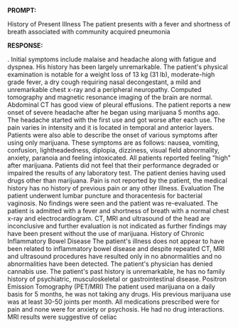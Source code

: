 **PROMPT:**

History of Present Illness The patient presents with a fever and shortness of breath associated with community acquired pneumonia

**RESPONSE:**

 . Initial symptoms include malaise and headache along with fatigue and dyspnea. His history has been largely unremarkable.  The patient's physical examination is notable for a weight loss of 13 kg (31 lb), moderate-high grade fever, a dry cough requiring nasal decongestant, a mild and unremarkable chest x-ray and a peripheral neuropathy. Computed tomography and magnetic resonance imaging of the brain are normal. Abdominal CT has good view of pleural effusions.  The patient reports a new onset of severe headache after he began using marijuana 5 months ago. The headache started with the first use and got worse after each use. The pain varies in intensity and it is located in temporal and anterior layers. Patients were also able to describe the onset of various symptoms after using only marijuana. These symptoms are as follows: nausea, vomiting, confusion, lightheadedness, diplopia, dizziness, visual field abnormality, anxiety, paranoia and feeling intoxicated.  All patients reported feeling "high" after marijuana. Patients did not feel that their performance degraded or impaired the results of any laboratory test. The patient denies having used drugs other than marijuana. Pain is not reported by the patient, the medical history has no history of previous pain or any other illness.  Evaluation The patient underwent lumbar puncture and thoracentesis for bacterial vaginosis. No findings were seen and the patient was re-evaluated. The patient is admitted with a fever and shortness of breath with a normal chest x-ray and electrocardiogram. CT, MRI and ultrasound of the head are inconclusive and further evaluation is not indicated as further findings may have been present without the use of marijuana.  History of Chronic Inflammatory Bowel Disease The patient's illness does not appear to have been related to inflammatory bowel disease and despite repeated CT, MRI and ultrasound procedures have resulted only in no abnormalities and no abnormalities have been detected. The patient's physician has denied cannabis use. The patient's past history is unremarkable, he has no family history of psychiatric, musculoskeletal or gastrointestinal disease.  Positron Emission Tomography (PET/MRI) The patient used marijuana on a daily basis for 5 months, he was not taking any drugs. His previous marijuana use was at least 30-50 joints per month. All medications prescribed were for pain and none were for anxiety or psychosis. He had no drug interactions. MRI results were suggestive of celiac